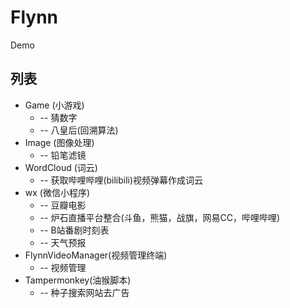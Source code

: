 # Flynn
Demo 

## 列表
* Game (小游戏)
	* -- 猜数字
	* -- 八皇后(回溯算法)
* Image (图像处理)
	* -- 铅笔滤镜
* WordCloud (词云)
	* -- 获取哔哩哔哩(bilibili)视频弹幕作成词云
* wx (微信小程序)
	* -- 豆瓣电影
	* -- 炉石直播平台整合(斗鱼，熊猫，战旗，网易CC，哔哩哔哩)
	* -- B站番剧时刻表
	* -- 天气预报
* FlynnVideoManager(视频管理终端)
	* -- 视频管理
* Tampermonkey(油猴脚本)
	* -- 种子搜索网站去广告


